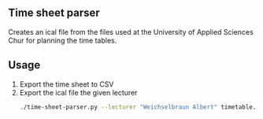 Time sheet parser
-----------------

Creates an ical file from the files used at the University of Applied Sciences Chur for planning the time tables.

Usage
-----

 1. Export the time sheet to CSV
 2. Export the ical file the given lecturer
    ```bash
    ./time-sheet-parser.py --lecturer "Weichselbraun Albert" timetable.csv
    ```
